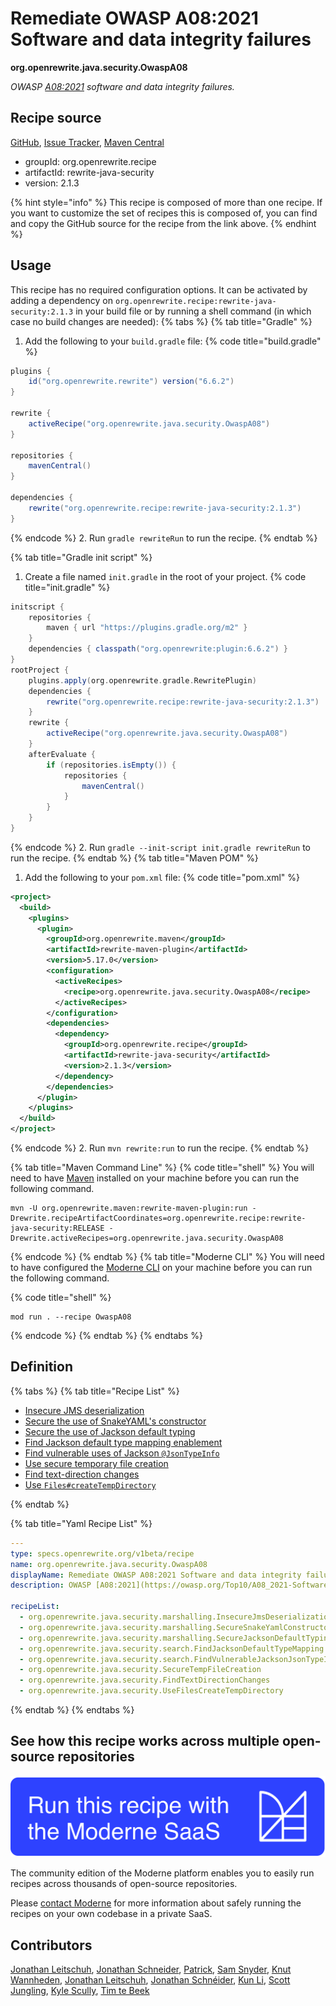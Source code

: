 # Remediate OWASP A08:2021 Software and data integrity failures

**org.openrewrite.java.security.OwaspA08**

_OWASP [A08:2021](https://owasp.org/Top10/A08_2021-Software_and_Data_Integrity_Failures/) software and data integrity  failures._

## Recipe source

[GitHub](https://github.com/openrewrite/rewrite-java-security/blob/main/src/main/resources/META-INF/rewrite/owasp.yml), [Issue Tracker](https://github.com/openrewrite/rewrite-java-security/issues), [Maven Central](https://central.sonatype.com/artifact/org.openrewrite.recipe/rewrite-java-security/2.1.3/jar)

* groupId: org.openrewrite.recipe
* artifactId: rewrite-java-security
* version: 2.1.3

{% hint style="info" %}
This recipe is composed of more than one recipe. If you want to customize the set of recipes this is composed of, you can find and copy the GitHub source for the recipe from the link above.
{% endhint %}

## Usage

This recipe has no required configuration options. It can be activated by adding a dependency on `org.openrewrite.recipe:rewrite-java-security:2.1.3` in your build file or by running a shell command (in which case no build changes are needed): 
{% tabs %}
{% tab title="Gradle" %}
1. Add the following to your `build.gradle` file:
{% code title="build.gradle" %}
```groovy
plugins {
    id("org.openrewrite.rewrite") version("6.6.2")
}

rewrite {
    activeRecipe("org.openrewrite.java.security.OwaspA08")
}

repositories {
    mavenCentral()
}

dependencies {
    rewrite("org.openrewrite.recipe:rewrite-java-security:2.1.3")
}
```
{% endcode %}
2. Run `gradle rewriteRun` to run the recipe.
{% endtab %}

{% tab title="Gradle init script" %}
1. Create a file named `init.gradle` in the root of your project.
{% code title="init.gradle" %}
```groovy
initscript {
    repositories {
        maven { url "https://plugins.gradle.org/m2" }
    }
    dependencies { classpath("org.openrewrite:plugin:6.6.2") }
}
rootProject {
    plugins.apply(org.openrewrite.gradle.RewritePlugin)
    dependencies {
        rewrite("org.openrewrite.recipe:rewrite-java-security:2.1.3")
    }
    rewrite {
        activeRecipe("org.openrewrite.java.security.OwaspA08")
    }
    afterEvaluate {
        if (repositories.isEmpty()) {
            repositories {
                mavenCentral()
            }
        }
    }
}
```
{% endcode %}
2. Run `gradle --init-script init.gradle rewriteRun` to run the recipe.
{% endtab %}
{% tab title="Maven POM" %}
1. Add the following to your `pom.xml` file:
{% code title="pom.xml" %}
```xml
<project>
  <build>
    <plugins>
      <plugin>
        <groupId>org.openrewrite.maven</groupId>
        <artifactId>rewrite-maven-plugin</artifactId>
        <version>5.17.0</version>
        <configuration>
          <activeRecipes>
            <recipe>org.openrewrite.java.security.OwaspA08</recipe>
          </activeRecipes>
        </configuration>
        <dependencies>
          <dependency>
            <groupId>org.openrewrite.recipe</groupId>
            <artifactId>rewrite-java-security</artifactId>
            <version>2.1.3</version>
          </dependency>
        </dependencies>
      </plugin>
    </plugins>
  </build>
</project>
```
{% endcode %}
2. Run `mvn rewrite:run` to run the recipe.
{% endtab %}

{% tab title="Maven Command Line" %}
{% code title="shell" %}
You will need to have [Maven](https://maven.apache.org/download.cgi) installed on your machine before you can run the following command.

```shell
mvn -U org.openrewrite.maven:rewrite-maven-plugin:run -Drewrite.recipeArtifactCoordinates=org.openrewrite.recipe:rewrite-java-security:RELEASE -Drewrite.activeRecipes=org.openrewrite.java.security.OwaspA08
```
{% endcode %}
{% endtab %}
{% tab title="Moderne CLI" %}
You will need to have configured the [Moderne CLI](https://docs.moderne.io/moderne-cli/cli-intro) on your machine before you can run the following command.

{% code title="shell" %}
```shell
mod run . --recipe OwaspA08
```
{% endcode %}
{% endtab %}
{% endtabs %}

## Definition

{% tabs %}
{% tab title="Recipe List" %}
* [Insecure JMS deserialization](../../java/security/marshalling/insecurejmsdeserialization.md)
* [Secure the use of SnakeYAML's constructor](../../java/security/marshalling/securesnakeyamlconstructor.md)
* [Secure the use of Jackson default typing](../../java/security/marshalling/securejacksondefaulttyping.md)
* [Find Jackson default type mapping enablement](../../java/security/search/findjacksondefaulttypemapping.md)
* [Find vulnerable uses of Jackson `@JsonTypeInfo`](../../java/security/search/findvulnerablejacksonjsontypeinfo.md)
* [Use secure temporary file creation](../../java/security/securetempfilecreation.md)
* [Find text-direction changes](../../java/security/findtextdirectionchanges.md)
* [Use `Files#createTempDirectory`](../../java/security/usefilescreatetempdirectory.md)

{% endtab %}

{% tab title="Yaml Recipe List" %}
```yaml
---
type: specs.openrewrite.org/v1beta/recipe
name: org.openrewrite.java.security.OwaspA08
displayName: Remediate OWASP A08:2021 Software and data integrity failures
description: OWASP [A08:2021](https://owasp.org/Top10/A08_2021-Software_and_Data_Integrity_Failures/) software and data integrity  failures.

recipeList:
  - org.openrewrite.java.security.marshalling.InsecureJmsDeserialization
  - org.openrewrite.java.security.marshalling.SecureSnakeYamlConstructor
  - org.openrewrite.java.security.marshalling.SecureJacksonDefaultTyping
  - org.openrewrite.java.security.search.FindJacksonDefaultTypeMapping
  - org.openrewrite.java.security.search.FindVulnerableJacksonJsonTypeInfo
  - org.openrewrite.java.security.SecureTempFileCreation
  - org.openrewrite.java.security.FindTextDirectionChanges
  - org.openrewrite.java.security.UseFilesCreateTempDirectory

```
{% endtab %}
{% endtabs %}

## See how this recipe works across multiple open-source repositories

[![Moderne Link Image](/.gitbook/assets/ModerneRecipeButton.png)](https://app.moderne.io/recipes/org.openrewrite.java.security.OwaspA08)

The community edition of the Moderne platform enables you to easily run recipes across thousands of open-source repositories.

Please [contact Moderne](https://moderne.io/product) for more information about safely running the recipes on your own codebase in a private SaaS.

## Contributors
[Jonathan Leitschuh](mailto:jonathan.leitschuh@gmail.com), [Jonathan Schneider](mailto:jkschneider@gmail.com), [Patrick](mailto:patway99@gmail.com), [Sam Snyder](mailto:sam@moderne.io), [Knut Wannheden](mailto:knut@moderne.io), [Jonathan Leitschuh](mailto:Jonathan.Leitschuh@gmail.com), [Jonathan Schnéider](mailto:jkschneider@gmail.com), [Kun Li](mailto:kun@moderne.io), [Scott Jungling](mailto:scott@moderne.io), [Kyle Scully](mailto:scullykns@gmail.com), [Tim te Beek](mailto:timtebeek@gmail.com)

